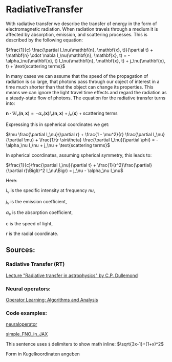 # RadiativeTransfer

With radiative transfer we describe the transfer of energy in the form of electromagnetic radiation. When radiation travels through a medium it is affected by absorption, emission, and scattering processes. This is described by the following equation:


$\frac{1}{c} \frac{\partial I_\nu(\mathbf{n}, \mathbf{x}, t)}{\partial t} + \mathbf{n} \cdot \nabla I_\nu(\mathbf{n}, \mathbf{x}, t) = -\alpha_\nu(\mathbf{x}, t) I_\nu(\mathbf{n}, \mathbf{x}, t) + j_\nu(\mathbf{x}, t) + \text{scattering terms}$


In many cases we can assume that the speed of the propagation of radiation is so large, that photons pass through our object of interest in a time much shorter than that the object can change its properties. This means we can ignore the light travel time effects and regard the radiation as a steady-state flow of photons. The equation for the radiative transfer turns into:


$\mathbf{n} \cdot \nabla I_\nu(\mathbf{n}, \mathbf{x}) = -\alpha_\nu(\mathbf{x}) I_\nu(\mathbf{n}, \mathbf{x}) + j_\nu(\mathbf{x}) + \text{scattering terms}$


Expressing this in speherical coordinates we get:

$\mu \frac{\partial I_\nu}{\partial r} + \frac{1 - \mu^2}{r} \frac{\partial I_\nu}{\partial \mu} + \frac{1}{r \sin\theta} \frac{\partial I_\nu}{\partial \phi} = -\alpha_\nu I_\nu + j_\nu + \text{scattering terms}$

In spherical coordinates, assuming spherical symmetry, this leads to:

$\frac{1}{c}\frac{\partial I_\nu}{\partial t} + \frac{1}{r^2}\frac{\partial}{\partial r}\Bigl(r^2 I_\nu\Bigr) = j_\nu - \alpha_\nu I_\nu$

Here:

 $I_\nu$ is the specific intensity at frequency $nu$, 

 $j_\nu$ is the emission coefficient,

 $\alpha_\nu$ is the absorption coefficient,

c is the speed of light,

r is the radial coordinate.


## Sources: 

### Radiative Transfer (RT)
[Lecture "Radiative transfer in astrophysics" by C.P. Dullemond](https://www.ita.uni-heidelberg.de/~dullemond/lectures/radtrans_2017/index.shtml?lang=en)

### Neural operators:
[Operator Learning: Algorithms and Analysis](https://arxiv.org/abs/2402.15715)

### Code examples:
[neuraloperator](https://github.com/neuraloperator/neuraloperator)

[simple_FNO_in_JAX](https://github.com/Ceyron/machine-learning-and-simulation/blob/main/english/neural_operators/simple_FNO_in_JAX.ipynb)






This sentence uses `$` delimiters to show math inline: $\sqrt{3x-1}+(1+x)^2$


Form in Kugelkoordinaten angeben


